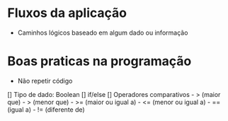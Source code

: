 # Fluxos da aplicação

- Caminhos lógicos baseado em algum dado ou informação

# Boas praticas na programação

- Não repetir código

[] Tipo de dado: Boolean
[] if/else
[] Operadores comparativos
    - > (maior que)
    - > (menor que)
    - >= (maior ou igual a)
    - <= (menor ou igual a)
    - == (igual a)
    - != (diferente de)